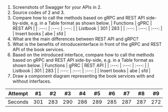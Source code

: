 1. Screenshots of Swagger for your APIs in 2. 
2. Source codes of 2 and 3. 
3. Compare how to call the methods based on gRPC and REST API side-by-side, e.g. in a Table format as shown below. 
| Functions | gPRC | REST API | 
| :---: | :---: | :---: | 
| Listbook | 301 | 283  |
| :---: | :---: | :---: |
| Insert books  | abe | sfd |
4. What are the main differences between REST API and gRPC?
5. What is the benefits of introduceinterface in front of the gRPC and REST API of the book services. 
6. Based on the introduced interface, compare how to call the methods based on gRPC and REST API side-by-side, e.g. in a
Table format as shown below. 
| Functions | gPRC | REST API |
| :---: | :---: | :---: |
| Listbook | 301 | 283  |
| :---: | :---: | :---: |
| Insert books  | abe | sfd |
7. Draw a component diagram representing the book services with and without interfaces.


| Attempt | #1 | #2 | #3 | #4 | #5 | #6 | #7 | #8 | #9 | #10 | #11 | #12 |
| :---: | :---: | :---: | :---: | :---: | :---: | :---: | :---: | :---: | :---: | :---: | :---: | :---: |
| Seconds | 301 | 283 | 290 | 286 | 289 | 285 | 287 | 287 | 272 | 276 | 269 | 254 |
